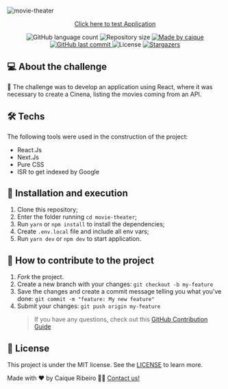 ![movie-theater](preview.png)

<p align="center">
  <a href="https://caique-theater.vercel.app/" target="_blank">
    Click here to test Application
  </a>
</p>

<p align="center">
  <img alt="GitHub language count" src="https://img.shields.io/github/languages/count/caiquer/movie-theater?color=%2304D361">

  <img alt="Repository size" src="https://img.shields.io/github/repo-size/caiquer/movie-theater">

  <a href="https://www.linkedin.com/in/caiquer/">
    <img alt="Made by caique" src="https://img.shields.io/badge/made%20by-Caique Ribeiro-%2304D361">
  </a>
	
  
  <a href="https://github.com/caiquer/movie-theater/commits/master">
    <img alt="GitHub last commit" src="https://img.shields.io/github/last-commit/caiquer/movie-theater">
  </a>

  <img alt="License" src="https://img.shields.io/badge/license-MIT-brightgreen">
   <a href="https://github.com/caiquer/movie-theater/stargazers">
    <img alt="Stargazers" src="https://img.shields.io/github/stars/caiquer/movie-theater?style=social">
  </a>
</p>

## 💻 About the challenge

🏢 The challenge was to develop an application using React, where it was necessary to create a Cinena, listing the movies coming from an API.

## 🛠 Techs

The following tools were used in the construction of the project:

- React.Js
- Next.Js
- Pure CSS
- ISR to get indexed by Google

## 🚀 Installation and execution

1. Clone this repository;
2. Enter the folder running `cd movie-theater`;
3. Run `yarn` or `npm install` to install the dependencies;
4. Create `.env.local` file and include all env vars;
5. Run `yarn dev` or `npm dev` to start application.

## 🤔 How to contribute to the project

1. _Fork_ the project.
2. Create a new branch with your changes: `git checkout -b my-feature`
3. Save the changes and create a commit message telling you what you've done: `git commit -m "feature: My new feature"`
4. Submit your changes: `git push origin my-feature`
   > If you have any questions, check out this [GitHub Contribution Guide](https://github.com/firstcontributions/first-contributions)

## 📝 License

This project is under the MIT license. See the [LICENSE](https://github.com/CaiqueR/movie-theater/blob/master/LICENSE.md) to learn more.

Made with ❤️ by Caique Ribeiro 👋🏽 [Contact us!](https://www.linkedin.com/in/caiquer/)
